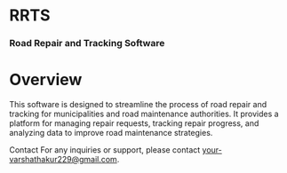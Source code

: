 # RRTS
<h3>Road Repair and Tracking Software</h3>

<h1>Overview</h1>
This software is designed to streamline the process of road repair and tracking for municipalities and road maintenance authorities.
It provides a platform for managing repair requests, tracking repair progress, and analyzing data to improve road maintenance strategies.

Contact
For any inquiries or support, please contact your-varshathakur229@gmail.com.
